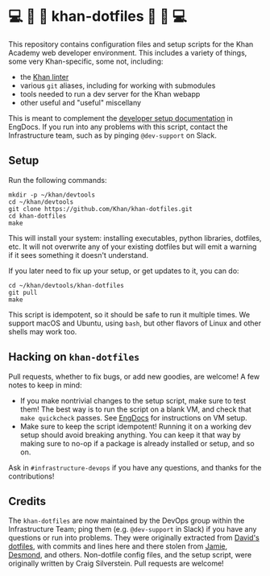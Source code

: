 # 💻 🍎 🐧 khan-dotfiles 🐧 🍎 💻

This repository contains configuration files and setup scripts for
the Khan Academy web developer environment.  This includes a
variety of things, some very Khan-specific, some not, including:
- the [Khan linter](https://github.com/Khan/khan-linter)
- various `git` aliases, including for working with submodules
- tools needed to run a dev server for the Khan webapp
- other useful and "useful" miscellany

This is meant to complement the
[developer setup documentation](https://docs.google.com/document/d/1aD1K0t8BhJABMug14zFZE_Ea73am0EiU2szjcsILkiU/edit)
in EngDocs.  If you run into any problems with this script, contact
the Infrastructure team, such as by pinging `@dev-support` on Slack.

## Setup

Run the following commands:

    mkdir -p ~/khan/devtools
    cd ~/khan/devtools
    git clone https://github.com/Khan/khan-dotfiles.git
    cd khan-dotfiles
    make

This will install your system: installing executables, python
libraries, dotfiles, etc.  It will not overwrite any of your existing
dotfiles but will emit a warning if it sees something it doesn't
understand.

If you later need to fix up your setup, or get updates to it,
you can do:

    cd ~/khan/devtools/khan-dotfiles
    git pull
    make

This script is idempotent, so it should be safe to run it multiple
times.  We support macOS and Ubuntu, using `bash`, but other flavors
of Linux and other shells may work too.

## Hacking on `khan-dotfiles`

Pull requests, whether to fix bugs, or add new goodies, are welcome!
A few notes to keep in mind:

- If you make nontrivial changes to the setup script, make sure to
  test them!  The best way is to run the script on a blank VM, and
  check that `make quickcheck` passes.  See
  [EngDocs](https://docs.google.com/document/d/1KU70sbXOltXeS21DjoW_NpMfiHbrm_aONyZidA921lE/edit)
  for instructions on VM setup.
- Make sure to keep the script idempotent!  Running it on a working
  dev setup should avoid breaking anything.  You can keep it that way
  by making sure to no-op if a package is already installed or setup,
  and so on.

Ask in `#infrastructure-devops` if you have any questions, and thanks
for the contributions!

## Credits

The `khan-dotfiles` are now maintained by the DevOps group within the
Infrastructure Team; ping them (e.g. `@dev-support` in Slack) if you
have any questions or run into problems.  They were originally
extracted from [David's dotfiles](http://github.com/divad12/dotfiles),
with commits and lines here and there stolen from
[Jamie](http://github.com/phleet/dotfiles),
[Desmond](https://github.com/dmnd), and others.  Non-dotfile config
files, and the setup script, were originally written by Craig
Silverstein.  Pull requests are welcome!
